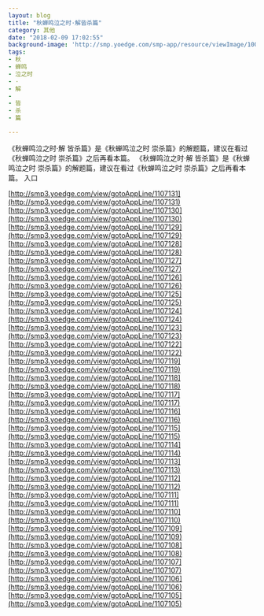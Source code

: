 ```yaml
---
layout: blog
title: "秋蝉鸣泣之时·解皆杀篇"
category: 其他
date: "2018-02-09 17:02:55"
background-image: 'http://smp.yoedge.com/smp-app/resource/viewImage/1003661appline.png'
tags:
- 秋
- 蝉鸣
- 泣之时
- ·
- 解
-  
- 皆
- 杀
- 篇

---
```

《秋蝉鸣泣之时·解 皆杀篇》是《秋蝉鸣泣之时 崇杀篇》的解题篇，建议在看过《秋蝉鸣泣之时 崇杀篇》之后再看本篇。
《秋蝉鸣泣之时·解 皆杀篇》是《秋蝉鸣泣之时 崇杀篇》的解题篇，建议在看过《秋蝉鸣泣之时 崇杀篇》之后再看本篇。
入口

[http://smp3.yoedge.com/view/gotoAppLine/1107131](http://smp3.yoedge.com/view/gotoAppLine/1107131)
[http://smp3.yoedge.com/view/gotoAppLine/1107130](http://smp3.yoedge.com/view/gotoAppLine/1107130)
[http://smp3.yoedge.com/view/gotoAppLine/1107129](http://smp3.yoedge.com/view/gotoAppLine/1107129)
[http://smp3.yoedge.com/view/gotoAppLine/1107128](http://smp3.yoedge.com/view/gotoAppLine/1107128)
[http://smp3.yoedge.com/view/gotoAppLine/1107127](http://smp3.yoedge.com/view/gotoAppLine/1107127)
[http://smp3.yoedge.com/view/gotoAppLine/1107126](http://smp3.yoedge.com/view/gotoAppLine/1107126)
[http://smp3.yoedge.com/view/gotoAppLine/1107125](http://smp3.yoedge.com/view/gotoAppLine/1107125)
[http://smp3.yoedge.com/view/gotoAppLine/1107124](http://smp3.yoedge.com/view/gotoAppLine/1107124)
[http://smp3.yoedge.com/view/gotoAppLine/1107123](http://smp3.yoedge.com/view/gotoAppLine/1107123)
[http://smp3.yoedge.com/view/gotoAppLine/1107122](http://smp3.yoedge.com/view/gotoAppLine/1107122)
[http://smp3.yoedge.com/view/gotoAppLine/1107119](http://smp3.yoedge.com/view/gotoAppLine/1107119)
[http://smp3.yoedge.com/view/gotoAppLine/1107118](http://smp3.yoedge.com/view/gotoAppLine/1107118)
[http://smp3.yoedge.com/view/gotoAppLine/1107117](http://smp3.yoedge.com/view/gotoAppLine/1107117)
[http://smp3.yoedge.com/view/gotoAppLine/1107116](http://smp3.yoedge.com/view/gotoAppLine/1107116)
[http://smp3.yoedge.com/view/gotoAppLine/1107115](http://smp3.yoedge.com/view/gotoAppLine/1107115)
[http://smp3.yoedge.com/view/gotoAppLine/1107114](http://smp3.yoedge.com/view/gotoAppLine/1107114)
[http://smp3.yoedge.com/view/gotoAppLine/1107113](http://smp3.yoedge.com/view/gotoAppLine/1107113)
[http://smp3.yoedge.com/view/gotoAppLine/1107112](http://smp3.yoedge.com/view/gotoAppLine/1107112)
[http://smp3.yoedge.com/view/gotoAppLine/1107111](http://smp3.yoedge.com/view/gotoAppLine/1107111)
[http://smp3.yoedge.com/view/gotoAppLine/1107110](http://smp3.yoedge.com/view/gotoAppLine/1107110)
[http://smp3.yoedge.com/view/gotoAppLine/1107109](http://smp3.yoedge.com/view/gotoAppLine/1107109)
[http://smp3.yoedge.com/view/gotoAppLine/1107108](http://smp3.yoedge.com/view/gotoAppLine/1107108)
[http://smp3.yoedge.com/view/gotoAppLine/1107107](http://smp3.yoedge.com/view/gotoAppLine/1107107)
[http://smp3.yoedge.com/view/gotoAppLine/1107106](http://smp3.yoedge.com/view/gotoAppLine/1107106)
[http://smp3.yoedge.com/view/gotoAppLine/1107105](http://smp3.yoedge.com/view/gotoAppLine/1107105)

        
